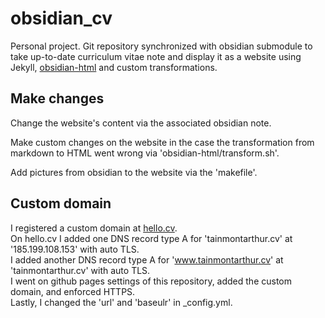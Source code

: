 # obsidian_cv
Personal project. Git repository synchronized with obsidian submodule to take up-to-date curriculum vitae note and display it as a website using Jekyll, [obsidian-html](https://obsidian-html.github.io/) and custom transformations.

## Make changes
Change the website's content via the associated obsidian note.

Make custom changes on the website in the case the transformation from markdown to HTML went wrong via 'obsidian-html/transform.sh'.

Add pictures from obsidian to the website via the 'makefile'. 

## Custom domain
I registered a custom domain at [hello.cv](https://www.hello.cv/).<br>
On hello.cv I added one DNS record type A for 'tainmontarthur.cv' at '185.199.108.153' with auto TLS.<br>
I added another DNS record type A for 'www.tainmontarthur.cv' at 'tainmontarthur.cv' with auto TLS.<br>
I went on github pages settings of this repository, added the custom domain, and enforced HTTPS.<br>
Lastly, I changed the 'url' and 'baseulr' in _config.yml.
